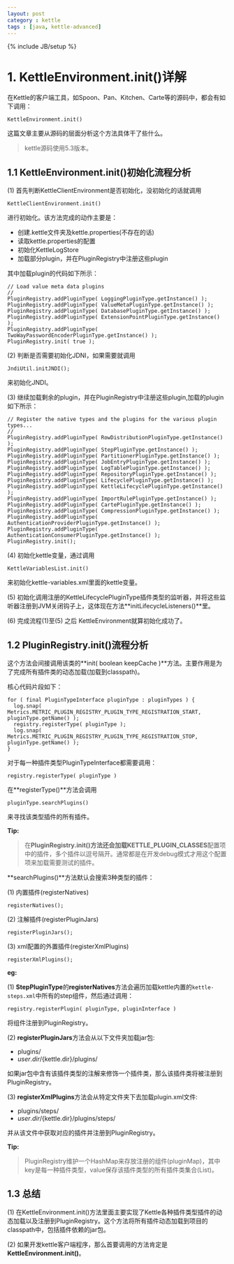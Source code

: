 ```yaml
---
layout: post
category : kettle
tags : [java, kettle-advanced]
---
```

{% include JB/setup %}

# 1. KettleEnvironment.init()详解

在Kettle的客户端工具，如Spoon、Pan、Kitchen、Carte等的源码中，都会有如下调用：

	KettleEnvironment.init()

这篇文章主要从源码的层面分析这个方法具体干了些什么。

> kettle源码使用5.3版本。

## 1.1 KettleEnvironment.init()初始化流程分析

(1) 首先判断KettleClientEnvironment是否初始化，没初始化的话就调用

	KettleClientEnvironment.init()

进行初始化。该方法完成的动作主要是：
 
 - 创建.kettle文件夹及kettle.properties(不存在的话)
 - 读取kettle.properties的配置
 - 初始化KettleLogStore
 - 加载部分plugin，并在PluginRegistry中注册这些plugin

其中加载plugin的代码如下所示：

    // Load value meta data plugins
    // 
	PluginRegistry.addPluginType( LoggingPluginType.getInstance() );
    PluginRegistry.addPluginType( ValueMetaPluginType.getInstance() );
    PluginRegistry.addPluginType( DatabasePluginType.getInstance() );
    PluginRegistry.addPluginType( ExtensionPointPluginType.getInstance() );
    PluginRegistry.addPluginType( TwoWayPasswordEncoderPluginType.getInstance() );
    PluginRegistry.init( true );

(2) 判断是否需要初始化JDNI，如果需要就调用

	JndiUtil.initJNDI();

来初始化JNDI。

(3) 继续加载剩余的plugin，并在PluginRegistry中注册这些plugin,加载的plugin如下所示：


	// Register the native types and the plugins for the various plugin types...
    //
	PluginRegistry.addPluginType( RowDistributionPluginType.getInstance() );
    PluginRegistry.addPluginType( StepPluginType.getInstance() );
    PluginRegistry.addPluginType( PartitionerPluginType.getInstance() );
    PluginRegistry.addPluginType( JobEntryPluginType.getInstance() );
    PluginRegistry.addPluginType( LogTablePluginType.getInstance() );
    PluginRegistry.addPluginType( RepositoryPluginType.getInstance() );
    PluginRegistry.addPluginType( LifecyclePluginType.getInstance() );
    PluginRegistry.addPluginType( KettleLifecyclePluginType.getInstance() );
    PluginRegistry.addPluginType( ImportRulePluginType.getInstance() );
    PluginRegistry.addPluginType( CartePluginType.getInstance() );
    PluginRegistry.addPluginType( CompressionPluginType.getInstance() );
    PluginRegistry.addPluginType( AuthenticationProviderPluginType.getInstance() );
    PluginRegistry.addPluginType( AuthenticationConsumerPluginType.getInstance() );
    PluginRegistry.init();

(4) 初始化kettle变量，通过调用

	KettleVariablesList.init()

来初始化kettle-variables.xml里面的kettle变量。

(5) 初始化调用注册的KettleLifecyclePluginType插件类型的监听器，并将这些监听器注册到JVM关闭钩子上，这体现在方法**initLifecycleListeners()**里。

(6) 完成流程(1)至(5) 之后 KettleEnvironment就算初始化成功了。

## 1.2 PluginRegistry.init()流程分析
这个方法会间接调用该类的**init( boolean keepCache )**方法。主要作用是为了完成所有插件类的动态加载(加载到classpath)。

核心代码片段如下：
	
	for ( final PluginTypeInterface pluginType : pluginTypes ) {
      log.snap( Metrics.METRIC_PLUGIN_REGISTRY_PLUGIN_TYPE_REGISTRATION_START, pluginType.getName() );
      registry.registerType( pluginType );
      log.snap( Metrics.METRIC_PLUGIN_REGISTRY_PLUGIN_TYPE_REGISTRATION_STOP, pluginType.getName() );
	}

对于每一种插件类型PluginTypeInterface都需要调用：

	registry.registerType( pluginType )

在**registerType()**方法会调用

	pluginType.searchPlugins()

来寻找该类型插件的所有插件。

**Tip:**


> 在**PluginRegistry.init()**方法还会加载**KETTLE\_PLUGIN\_CLASSES**配置项中的插件，多个插件以逗号隔开。通常都是在开发debug模式才用这个配置项来加载需要测试的插件。

**searchPlugins()**方法默认会搜索3种类型的插件：
 
(1) 内置插件(registerNatives)

	registerNatives();

(2) 注解插件(registerPluginJars)

	registerPluginJars();

(3) xml配置的外置插件(registerXmlPlugins)

	registerXmlPlugins();


**eg:**

(1) **StepPluginType**的**registerNatives**方法会遍历加载kettle内置的`kettle-steps.xml`中所有的step组件，然后通过调用：

	registry.registerPlugin( pluginType, pluginInterface )

将组件注册到PluginRegistry。

(2) **registerPluginJars**方法会从以下文件夹加载jar包:

 - plugins/
 - ${user.dir}/${kettle.dir}/plugins/

如果jar包中含有该插件类型的注解来修饰一个插件类，那么该插件类将被注册到PluginRegistry。

(3) **registerXmlPlugins**方法会从特定文件夹下去加载plugin.xml文件:

 - plugins/steps/
 - ${user.dir}/${kettle.dir}/plugins/steps/

并从该文件中获取对应的插件并注册到PluginRegistry。


**Tip:**


> PluginRegistry维护一个HashMap来存放注册的组件(pluginMap)，其中key是每一种插件类型，value保存该插件类型的所有插件类集合(List)。

## 1.3 总结

(1) 在KettleEnvironment.init()方法里面主要实现了Kettle各种插件类型插件的动态加载以及注册到PluginRegistry。这个方法将所有插件动态加载到项目的classpath中，包括插件依赖的jar包。

(2) 如果开发kettle客户端程序，那么首要调用的方法肯定是**KettleEnvironment.init()**。